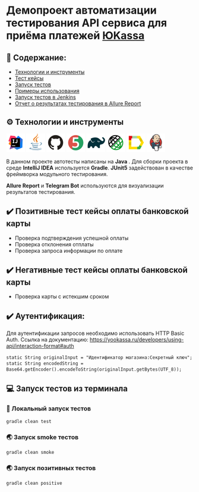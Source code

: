 # Демопроект автоматизации тестирования API сервиса для приёма платежей [ЮKassa](https://yookassa.ru/)

## :open_book: Содержание:

- [Технологии и инструменты](#gear-технологии-и-инструменты)
- [Тест кейсы](#heavy_check_mark-Тест-кейсы)
- [Запуск тестов](#computer-запуск-тестов-из-терминала)
- [Примеры использования](#примеры-использования)
- [Запуск тестов в Jenkins](#-запуск-тестов-из-jenkins)
- [Отчет о результатах тестирования в Allure Report](#-отчет-о-результатах-тестирования-в-Allure-report)

## :gear: Технологии и инструменты

<p align="left">
<a href="https://www.jetbrains.com/idea/"><img src="images/logo/Idea.svg" width="50" height="50"  alt="IDEA" title="IntelliJ IDEA"/></a>
<a href="https://www.java.com/"><img src="images/logo/Java.svg" width="50" height="50" alt="Java" title="Java"/></a>
<a href="https://github.com/"><img src="images/logo/GitHub.svg" width="50" height="50" alt="Github" title="GitHub"/></a>
<a href="https://junit.org/junit5/"><img src="images/logo/Junit5.svg" width="50" height="50" alt="JUnit 5" title="JUnit 5"/></a>
<a href="https://gradle.org/"><img src="images/logo/Gradle.svg" width="50" height="50" alt="Gradle" title="Gradle"/></a>
<a href="https://rest-assured.io/"><img src="images/logo/RestAssured.svg" width="50" height="50" alt="RestAssured" title="RestAssured"/></a>
<a href="https://github.com/allure-framework/allure2"><img src="images/logo/Allure.svg" width="50" height="50" alt="Allure" title="Allure"/></a>
<a href="https://www.jenkins.io/"><img src="images/logo/Jenkins.svg" width="50" height="50" alt="Jenkins" title="Jenkins"/></a>

</p>

В данном проекте автотесты написаны на **Java** . Для сборки проекта в среде **IntelliJ IDEA** используется **Gradle**.
**JUnit5** задействован в качестве фреймворка модульного тестирования. 

**Allure Report** и **Telegram Bot** используются для визуализации результатов тестирования.

## :heavy_check_mark: Позитивные тест кейсы оплаты банковской карты

- Проверка подтверждения успешной оплаты
- Проверка отклонения отплаты
- Проверка запроса информации по оплате

## :heavy_check_mark: Негативные тест кейсы оплаты банковской карты

- Проверка карты с истекшим сроком

## :heavy_check_mark: Аутентификация:
Для аутентификации запросов необходимо использовать HTTP Basic Auth.
Ссылка на документацию: https://yookassa.ru/developers/using-api/interaction-format#auth
```
static String originalInput = "Идентификатор магазина:Секретный ключ";
static String encodedString = Base64.getEncoder().encodeToString(originalInput.getBytes(UTF_8));
```

## :computer: Запуск тестов из терминала

### :house_with_garden:	Локальный запуск тестов

```bash
gradle clean test
```
### :earth_asia: Запуск smoke тестов
```bash
gradle clean smoke
```
### :earth_asia: Запуск позитивных тестов
```bash
gradle clean positive
```

